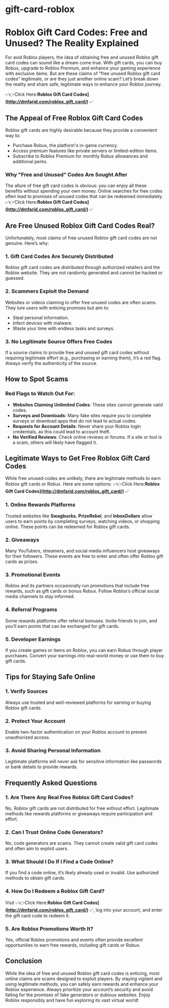 # gift-card-roblox
# Roblox Gift Card Codes: Free and Unused? The Reality Explained

For avid Roblox players, the idea of obtaining free and unused Roblox gift card codes can sound like a dream come true. With gift cards, you can buy Robux, upgrade to Roblox Premium, and enhance your gaming experience with exclusive items. But are these claims of "free unused Roblox gift card codes" legitimate, or are they just another online scam? Let’s break down the reality and share safe, legitimate ways to enhance your Roblox journey.

✅👉Click Here:**Roblox Gift Card Codes](http://dmfarid.com/roblox_gift_card/)** ✅

## The Appeal of Free Roblox Gift Card Codes

Roblox gift cards are highly desirable because they provide a convenient way to:
- Purchase Robux, the platform's in-game currency.
- Access premium features like private servers or limited-edition items.
- Subscribe to Roblox Premium for monthly Robux allowances and additional perks.

### Why "Free and Unused" Codes Are Sought After
The allure of free gift card codes is obvious: you can enjoy all these benefits without spending your own money. Online searches for free codes often lead to promises of unused codes that can be redeemed immediately.
✅👉Click Here:**Roblox Gift Card Codes](http://dmfarid.com/roblox_gift_card/)** ✅

## Are Free Unused Roblox Gift Card Codes Real?

Unfortunately, most claims of free unused Roblox gift card codes are not genuine. Here’s why:

### 1. **Gift Card Codes Are Securely Distributed**
Roblox gift card codes are distributed through authorized retailers and the Roblox website. They are not randomly generated and cannot be hacked or guessed.

### 2. **Scammers Exploit the Demand**
Websites or videos claiming to offer free unused codes are often scams. They lure users with enticing promises but aim to:
- Steal personal information.
- Infect devices with malware.
- Waste your time with endless tasks and surveys.

### 3. **No Legitimate Source Offers Free Codes**
If a source claims to provide free and unused gift card codes without requiring legitimate effort (e.g., purchasing or earning them), it’s a red flag. Always verify the authenticity of the source.

## How to Spot Scams

### Red Flags to Watch Out For:
- **Websites Claiming Unlimited Codes**: These sites cannot generate valid codes.
- **Surveys and Downloads**: Many fake sites require you to complete surveys or download apps that do not lead to actual codes.
- **Requests for Account Details**: Never share your Roblox login credentials, as this could lead to account theft.
- **No Verified Reviews**: Check online reviews or forums. If a site or tool is a scam, others will likely have flagged it.

## Legitimate Ways to Get Free Roblox Gift Card Codes

While free unused codes are unlikely, there are legitimate methods to earn Roblox gift cards or Robux. Here are some options:
✅👉Click Here:**Roblox Gift Card Codes](http://dmfarid.com/roblox_gift_card/)** ✅

### 1. **Online Rewards Platforms**
Trusted websites like **Swagbucks**, **PrizeRebel**, and **InboxDollars** allow users to earn points by completing surveys, watching videos, or shopping online. These points can be redeemed for Roblox gift cards.

### 2. **Giveaways**
Many YouTubers, streamers, and social media influencers host giveaways for their followers. These events are free to enter and often offer Roblox gift cards as prizes.

### 3. **Promotional Events**
Roblox and its partners occasionally run promotions that include free rewards, such as gift cards or bonus Robux. Follow Roblox’s official social media channels to stay informed.

### 4. **Referral Programs**
Some rewards platforms offer referral bonuses. Invite friends to join, and you’ll earn points that can be exchanged for gift cards.

### 5. **Developer Earnings**
If you create games or items on Roblox, you can earn Robux through player purchases. Convert your earnings into real-world money or use them to buy gift cards.

## Tips for Staying Safe Online

### 1. **Verify Sources**
Always use trusted and well-reviewed platforms for earning or buying Roblox gift cards.

### 2. **Protect Your Account**
Enable two-factor authentication on your Roblox account to prevent unauthorized access.

### 3. **Avoid Sharing Personal Information**
Legitimate platforms will never ask for sensitive information like passwords or bank details to provide rewards.

## Frequently Asked Questions

### 1. Are There Any Real Free Roblox Gift Card Codes?
No, Roblox gift cards are not distributed for free without effort. Legitimate methods like rewards platforms or giveaways require participation and effort.

### 2. Can I Trust Online Code Generators?
No, code generators are scams. They cannot create valid gift card codes and often aim to exploit users.

### 3. What Should I Do If I Find a Code Online?
If you find a code online, it’s likely already used or invalid. Use authorized methods to obtain gift cards.

### 4. How Do I Redeem a Roblox Gift Card?
Visit ✅👉Click Here:**Roblox Gift Card Codes](http://dmfarid.com/roblox_gift_card/)** ✅, log into your account, and enter the gift card code to redeem it.

### 5. Are Roblox Promotions Worth It?
Yes, official Roblox promotions and events often provide excellent opportunities to earn free rewards, including gift cards or Robux.

## Conclusion

While the idea of free and unused Roblox gift card codes is enticing, most online claims are scams designed to exploit players. By staying vigilant and using legitimate methods, you can safely earn rewards and enhance your Roblox experience. Always prioritize your account’s security and avoid falling for the promises of fake generators or dubious websites. Enjoy Roblox responsibly and have fun exploring its vast virtual world!

